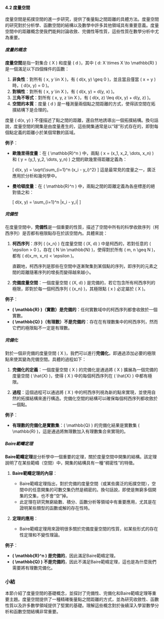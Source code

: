#### 4.2 度量空間

度量空間是拓撲空間的進一步研究，提供了衡量點之間距離的具體方法。度量空間的研究對於分析學、函數空間的結構以及數學中許多其他領域具有重要意義。度量空間中的距離概念使我們能夠討論收斂、完備性等性質，這些性質在數學分析中尤為重要。

##### 度量的概念

**度量空間**是指一對集合 \( X \) 和度量 \( d \)，其中 \( d: X \times X \to \mathbb{R} \) 是一個滿足以下四個條件的函數：

1. **非負性**：對所有 \( x, y \in X \)，有 \( d(x, y) \geq 0 \)，並且當且僅當 \( x = y \) 時，\( d(x, y) = 0 \)。
2. **對稱性**：對所有 \( x, y \in X \)，有 \( d(x, y) = d(y, x) \)。
3. **三角不等式**：對所有 \( x, y, z \in X \)，有 \( d(x, z) \leq d(x, y) + d(y, z) \)。
4. **空間的本質**：度量 \( d \) 是一種測量兩個點之間距離的方式，使得該空間在拓撲結構下是合理的。

度量 \( d(x, y) \) 不僅描述了點之間的距離，還自然地誘導出一個拓撲結構。換句話說，度量空間的開集是由度量產生的，這些開集通常是以“球”形式存在的，即對每個點定義的距離小於某個常數的區域。

**例子**：

- **歐幾里得度量**：在 \( \mathbb{R}^n \) 中，兩點 \( x = (x_1, x_2, \dots, x_n) \) 和 \( y = (y_1, y_2, \dots, y_n) \) 之間的歐幾里得距離定義為：

  \[
  d(x, y) = \sqrt{\sum_{i=1}^n (x_i - y_i)^2}
  \]
  這是最常見的度量之一，廣泛應用於分析和幾何學中。

- **曼哈頓度量**：在 \( \mathbb{R}^n \) 中，兩點之間的距離定義為各座標差的絕對值之和：

  \[
  d(x, y) = \sum_{i=1}^n |x_i - y_i|
  \]

##### 完備性

在度量空間中，**完備性**是一個重要的性質，描述了空間中所有的科學收斂序列（柯西序列）是否都有極限點存在於該空間內。具體來說：

1. **柯西序列**：序列 \( \{x_n\} \) 在度量空間 \( (X, d) \) 中是柯西的，若對任意的 \( \epsilon > 0 \)，存在 \( N \in \mathbb{N} \)，使得對於所有 \( m, n \geq N \)，都有 \( d(x_m, x_n) < \epsilon \)。
   
   直觀地，柯西序列是那些在空間中逐漸聚集到某個點的序列，即序列的元素之間的距離隨著序列的增長而變得越來越小。

2. **完備度量空間**：一個度量空間 \( (X, d) \) 是完備的，若它包含所有柯西序列的極限，即對於每一個柯西序列 \( \{x_n\} \)，其極限點 \( x \) 必定屬於 \( X \)。

**例子**：

- **\( \mathbb{R} \)（實數）是完備的**：任何實數域中的柯西序列都會收斂於一個實數。
- **\( \mathbb{Q} \)（有理數）不是完備的**：存在在有理數集中的柯西序列，然而它們的極限點不一定是有理數。

##### 完備化

對於一個非完備的度量空間 \( X \)，我們可以進行**完備化**，即通過添加必要的極限點來使其變為完備空間。具體的過程如下：

1. **完備化的定義**：一個度量空間 \( X \) 的完備化是通過將 \( X \) 擴展為一個完備的度量空間 \( \hat{X} \)，使得 \( X \) 中的每個柯西序列在 \( \hat{X} \) 中都有極限。
   
2. **過程**：這個過程可以通過將 \( X \) 中的柯西序列視為新的點來實現，並使用自然的拓撲結構來進行構造。完備化空間的結構可以確保每個柯西序列都收斂於一個點。

**例子**：

- **有理數的完備化是實數集**：\( \mathbb{Q} \) 的完備化結果是實數集 \( \mathbb{R} \)，這是通過將無理數加入有理數集合來實現的。

##### Baire範疇定理

**Baire範疇定理**是分析學中一個重要的定理，關於度量空間中開集的結構。該定理說明了在某些範疇（空間）中，開集的結構具有一種“稠密性”的特徵。

1. **Baire範疇定理的內容**：
   - Baire範疇定理指出，對於完備的度量空間（或某些廣泛的拓撲空間），空間中的任意開集的可數交集仍然是稠密的。換句話說，即使是無窮多個開集的交集，也不會“空”掉。
   - 此定理在研究無窮級數、積分、函數分析等領域中有重要應用，尤其是在證明某些類型的函數或解的存在性時。

2. **定理的應用**：
   - Baire範疇定理用來證明很多關於完備度量空間的性質，如某些形式的存在性定理和不變性理論。

**例子**：

- **\( \mathbb{R}^n \) 是完備的**，因此滿足Baire範疇定理。
- **\( \mathbb{Q} \) 不是完備的**，因此不滿足Baire範疇定理，這也是為什麼我們需要將有理數完備化。

### 小結

本節介紹了度量空間的基礎概念，並探討了完備性、完備化和Baire範疇定理等重要主題。度量空間提供了一種精確衡量點之間距離的方式，並為研究收斂性、函數性質以及許多數學領域提供了堅實的基礎。理解這些概念對於後續深入學習數學分析和函數空間結構非常重要。